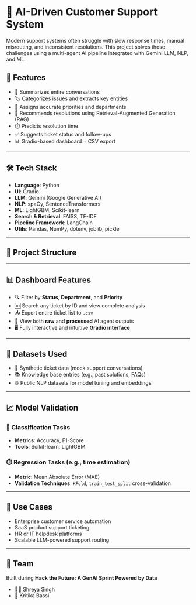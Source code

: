 # 🤖 AI-Driven Customer Support System

Modern support systems often struggle with slow response times, manual misrouting, and inconsistent resolutions. This project solves those challenges using a multi-agent AI pipeline integrated with Gemini LLM, NLP, and ML.

## 🚀 Features

- 🧠 Summarizes entire conversations
- 🏷️ Categorizes issues and extracts key entities
- 🎯 Assigns accurate priorities and departments
- 🧾 Recommends resolutions using Retrieval-Augmented Generation (RAG)
- ⏱️ Predicts resolution time
- ✅ Suggests ticket status and follow-ups
- 📊 Gradio-based dashboard + CSV export

---

## 🛠️ Tech Stack

- **Language**: Python
- **UI**: Gradio
- **LLM**: Gemini (Google Generative AI)
- **NLP**: spaCy, SentenceTransformers
- **ML**: LightGBM, Scikit-learn
- **Search & Retrieval**: FAISS, TF-IDF
- **Pipeline Framework**: LangChain
- **Utils**: Pandas, NumPy, dotenv, joblib, pickle

---

## 📂 Project Structure

---

## 📊 Dashboard Features

- 🔍 Filter by **Status**, **Department**, and **Priority**  
- 🆔 Search any ticket by ID and view complete analysis  
- 📥 Export entire ticket list to `.csv`  
- 🧠 View both **raw** and **processed** AI agent outputs  
- 🖥️ Fully interactive and intuitive **Gradio interface**  

---

## 📁 Datasets Used

- 🧪 Synthetic ticket data (mock support conversations)  
- 📚 Knowledge base entries (e.g., past solutions, FAQs)  
- 🌐 Public NLP datasets for model tuning and embeddings  

---

## 📈 Model Validation

### 🧪 Classification Tasks
- **Metrics**: Accuracy, F1-Score  
- **Tools**: Scikit-learn, LightGBM  

### ⏱️ Regression Tasks (e.g., time estimation)
- **Metric**: Mean Absolute Error (MAE)  
- **Validation Techniques**: `KFold`, `train_test_split` cross-validation  

---

## 💼 Use Cases

- Enterprise customer service automation  
- SaaS product support ticketing  
- HR or IT helpdesk platforms  
- Scalable LLM-powered support routing  

---

## 🤝 Team

Built during **Hack the Future: A GenAI Sprint Powered by Data**

- 👩‍💼 Shreya Singh 
- 👩 Kritika Bassi   
